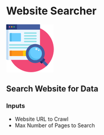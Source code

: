 # Website Searcher

![Search a Website for Data. Powered by Beautiful Soup.](../../.gitbook/assets/site_siftter%20%281%29.png)

## Search Website for Data

### Inputs

* Website URL to Crawl
* Max Number of Pages to Search

